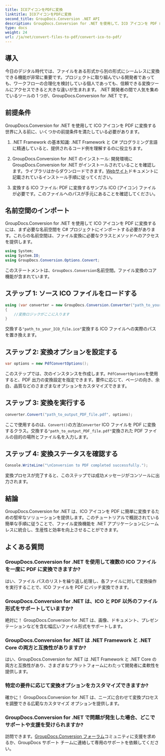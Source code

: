 ```yaml
---
title: ICOアイコンをPDFに変換
linktitle: ICOアイコンをPDFに変換
second_title: GroupDocs.Conversion .NET API
description: GroupDocs.Conversion for .NET を使用して、ICO アイコンを PDF に簡単に変換します。このチュートリアルで説明する簡単な手順で生産性を向上させます。
type: docs
weight: 24
url: /ja/net/convert-files-to-pdf/convert-ico-to-pdf/
---
```

## 導入
今日のデジタル時代では、ファイルをある形式から別の形式にシームレスに変換できる機能が非常に重要です。プロジェクトに取り組んでいる開発者であっても、ワークフローの合理化を検討している個人であっても、信頼できる変換ツールにアクセスできると大きな違いが生まれます。 .NET 開発者の間で人気を集めているツールの 1 つが、GroupDocs.Conversion for .NET です。
## 前提条件
GroupDocs.Conversion for .NET を使用して ICO アイコンを PDF に変換する世界に入る前に、いくつかの前提条件を満たしている必要があります。
1. .NET Framework の基本知識: .NET Framework と C# プログラミング言語に精通していると、提供されるコード例を理解するのに役立ちます。
   
2.  GroupDocs.Conversion for .NET のインストール: 開発環境に GroupDocs.Conversion for .NET がインストールされていることを確認します。ライブラリはからダウンロードできます。[Webサイト](https://releases.groupdocs.com/conversion/net/)ドキュメントに記載されているインストール手順に従ってください。
3. 変換する ICO ファイル: PDF に変換するサンプル ICO (アイコン) ファイルが必要です。このファイルへのパスが手元にあることを確認してください。

## 名前空間のインポート
GroupDocs.Conversion for .NET を使用して ICO アイコンを PDF に変換するには、まず必要な名前空間を C# プロジェクトにインポートする必要があります。これらの名前空間は、ファイル変換に必要なクラスとメソッドへのアクセスを提供します。

```csharp
using System;
using System.IO;
using GroupDocs.Conversion.Options.Convert;
```
このステートメントは、`GroupDocs.Conversion`名前空間。ファイル変換のコア機能が含まれています。
## ステップ 1: ソース ICO ファイルをロードする
```csharp
using (var converter = new GroupDocs.Conversion.Converter("path_to_your_ICO_file.ico"))
{
    //変換ロジックがここに入ります
}
```
交換する`"path_to_your_ICO_file.ico"`変換する ICO ファイルへの実際のパスを置き換えます。
## ステップ 2: 変換オプションを設定する
```csharp
var options = new PdfConvertOptions();
```
このステップでは、次のインスタンスを作成します。`PdfConvertOptions`を使用すると、PDF 出力の変換設定を指定できます。要件に応じて、ページの向き、余白、品質などのさまざまなオプションをカスタマイズできます。
## ステップ 3: 変換を実行する
```csharp
converter.Convert("path_to_output_PDF_file.pdf", options);
```
ここで使用するのは、`Convert()`の方法`Converter` ICO ファイルを PDF に変換するクラス。交換する`"path_to_output_PDF_file.pdf"`変換された PDF ファイルの目的の場所とファイル名を入力します。
## ステップ 4: 変換ステータスを確認する
```csharp
Console.WriteLine("\nConversion to PDF completed successfully.");
```
変換プロセスが完了すると、このステップでは成功メッセージがコンソールに出力されます。

## 結論
GroupDocs.Conversion for .NET は、ICO アイコンを PDF に簡単に変換するための堅牢なソリューションを提供します。このチュートリアルで概説されている簡単な手順に従うことで、ファイル変換機能を .NET アプリケーションにシームレスに統合し、生産性と効率を向上させることができます。
## よくある質問
### GroupDocs.Conversion for .NET を使用して複数の ICO ファイルを一度に PDF に変換できますか?
はい、ファイル パスのリストを繰り返し処理し、各ファイルに対して変換操作を実行することで、ICO ファイルを PDF にバッチ変換できます。
### GroupDocs.Conversion for .NET は、ICO と PDF 以外のファイル形式をサポートしていますか?
絶対に！ GroupDocs.Conversion for .NET は、画像、ドキュメント、プレゼンテーションなどを含む幅広いファイル形式をサポートします。
### GroupDocs.Conversion for .NET は .NET Framework と .NET Core の両方と互換性がありますか?
はい、GroupDocs.Conversion for .NET は .NET Framework と .NET Core の両方と互換性があり、さまざまなプラットフォームにわたって開発者に柔軟性を提供します。
### 特定の要件に応じて変換オプションをカスタマイズできますか?
確かに！ GroupDocs.Conversion for .NET は、ニーズに合わせて変換プロセスを調整できる広範なカスタマイズ オプションを提供します。
### GroupDocs.Conversion for .NET で問題が発生した場合、どこでサポートや支援を受けられますか?
訪問できます。[GroupDocs.Conversion フォーラム](https://forum.groupdocs.com/c/conversion/11)コミュニティに支援を求めるか、GroupDocs サポート チームに連絡して専用のサポートを依頼してください。
